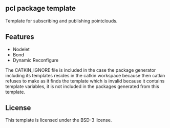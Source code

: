 ## pcl package template

Template for subscribing and publishing pointclouds.

## Features

* Nodelet
* Bond
* Dynamic Reconfigure

The CATKIN_IGNORE file is included in the case the package generator
including its templates resides in the catkin workspace because
then catkin refuses to make as it finds the template which is
invalid because it contains template variables, it is not 
included in the packages generated from this template.

## License 

This template is licensed under the BSD-3 license.
